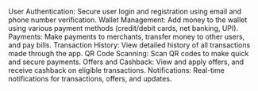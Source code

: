 User Authentication: Secure user login and registration using email and phone number verification.
Wallet Management: Add money to the wallet using various payment methods (credit/debit cards, net banking, UPI).
Payments: Make payments to merchants, transfer money to other users, and pay bills.
Transaction History: View detailed history of all transactions made through the app.
QR Code Scanning: Scan QR codes to make quick and secure payments.
Offers and Cashback: View and apply offers, and receive cashback on eligible transactions.
Notifications: Real-time notifications for transactions, offers, and updates.

